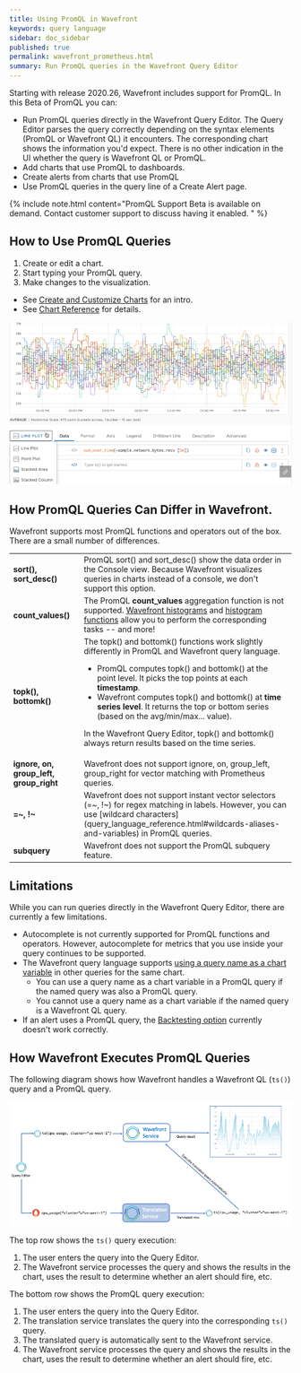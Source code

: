 ```yaml
---
title: Using PromQL in Wavefront
keywords: query language
sidebar: doc_sidebar
published: true
permalink: wavefront_prometheus.html
summary: Run PromQL queries in the Wavefront Query Editor
---
```


Starting with release 2020.26, Wavefront includes support for PromQL. In this Beta of PromQL you can:
* Run PromQL queries directly in the Wavefront Query Editor.
  The Query Editor parses the query correctly depending on the syntax elements (PromQL or Wavefront QL) it encounters. The corresponding chart shows the information you'd expect. There is no other indication in the UI whether the query is Wavefront QL or PromQL.
* Add charts that use PromQL to dashboards.
* Create alerts from charts that use PromQL
* Use PromQL queries in the query line of a Create Alert page.

{% include note.html content="PromQL Support Beta is available on demand. Contact customer support to discuss having it enabled. " %}

## How to Use PromQL Queries

1. Create or edit a chart.
2. Start typing your PromQL query.
3. Make changes to the visualization.
  * See [Create and Customize Charts](ui_charts.html) for an intro.
  * See [Chart Reference](ui_chart_reference.html) for details.


![Prometheus query](images/prometheus_sample.png)

## How PromQL Queries Can Differ in Wavefront.

Wavefront supports most PromQL functions and operators out of the box. There are a small number of differences.

<table style="width: 100%;">
<tbody>
<tr>
<td width="25%"><strong>sort(), sort_desc()</strong>
</td>
<td width="75%">PromQL sort() and  sort_desc() show the data order in the Console view. Because Wavefront visualizes queries in charts instead of a console, we don't support this option.
</td></tr>
<tr>
<td width="25%"><strong>count_values()</strong>
</td>
<td width="75%">The PromQL <strong>count_values</strong> aggregation function is not supported. <a href="proxies_histograms.html">Wavefront histograms</a> and <a href="query_language_reference.html#histogram-functions">histogram functions</a> allow you to perform the corresponding tasks -- and more!
</td></tr>
<tr>
<td width="25%"><strong>topk(), bottomk()</strong>
</td>
<td width="75%">The topk() and bottomk() functions work slightly differently in PromQL and Wavefront query language.
<ul>
<li>PromQL computes topk() and bottomk() at the point level. It picks the top points at each <strong>timestamp</strong>.</li>
<li>Wavefront computes topk() and bottomk() at <strong>time series level</strong>. It returns the top or bottom series (based on the avg/min/max... value). </li>
</ul>
<p>In the Wavefront Query Editor, topk() and bottomk() always return results based on the time series. </p>
</td></tr>
<tr>
<td width="25%"><strong>ignore, on, group_left, group_right</strong>
</td>
<td width="75%">Wavefront does not support ignore, on, group_left, group_right for vector matching with Prometheus queries.
</td></tr>
<tr>
<td><strong>=~, !~</strong>
</td>
<td markdown="span">Wavefront does not support instant vector selectors (=~, !~) for regex matching in labels. However, you can use [wildcard characters](query_language_reference.html#wildcards-aliases-and-variables) in PromQL queries.
</td></tr>
<tr>
<td><strong>subquery</strong>
</td>
<td>Wavefront does not support the PromQL subquery feature.
</td></tr>
</tbody>
</table>

## Limitations

While you can run queries directly in the Wavefront Query Editor, there are currently a few limitations.

* Autocomplete is not currently supported for PromQL functions and operators. However, autocomplete for metrics that you use inside your query continues to be supported.
* The Wavefront query language supports [using a query name as a chart variable](query_editor.html#use-chart-variables) in other queries for the same chart.
  - You can use a query name as a chart variable in a PromQL query if the named query was also a PromQL query.
  - You cannot use a query name as a chart variable if the named query is a Wavefront QL query.
* If an alert uses a PromQL query, the [Backtesting option](alerts_manage.html#backtesting) currently doesn't work correctly.

## How Wavefront Executes PromQL Queries

The following diagram shows how Wavefront handles a Wavefront QL (`ts()`) query and a PromQL query.

![Image showing TS and PromQL execution paths, explained in text](images/ts_and_promql.png)

The top row shows the `ts()` query execution:

1. The user enters the query into the Query Editor.
2. The Wavefront service processes the query and shows the results in the chart, uses the result to determine whether an alert should fire, etc.

The bottom row shows the PromQL query execution:
1. The user enters the query into the Query Editor.
2. The translation service translates the query into the corresponding `ts()` query.
3. The translated query is automatically sent to the Wavefront service.
4. The Wavefront service processes the query and shows the results in the chart, uses the result to determine whether an alert should fire, etc.
